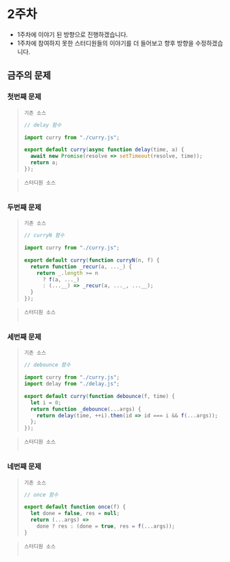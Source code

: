 # 2주차
* 1주차에 이야기 된 방향으로 진행하겠습니다.
* 1주차에 참여하지 못한 스터디원들의 이야기를 더 들어보고 향후 방향을 수정하겠습니다.

## 금주의 문제

### 첫번째 문제
> `기존 소스`
> ```javascript
> // delay 함수
> 
> import curry from "./curry.js";
> 
> export default curry(async function delay(time, a) {
>   await new Promise(resolve => setTimeout(resolve, time));
>   return a;
> });
> ```

> `스터디원 소스`
> ```typescript
> ```

### 두번째 문제
> `기존 소스`
> ```javascript
> // curryN 함수
> 
> import curry from "./curry.js";
> 
> export default curry(function curryN(n, f) {
>   return function _recur(a, ..._) {
>     return _.length >= n
>       ? f(a, ..._)
>       : (...__) => _recur(a, ..._, ...__);
>   }
> });
> ```

> `스터디원 소스`
> ```typescript
> ```

### 세번째 문제
> `기존 소스`
> ```javascript
> // debounce 함수
> 
> import curry from "./curry.js";
> import delay from "./delay.js";
> 
> export default curry(function debounce(f, time) {
>   let i = 0;
>   return function _debounce(...args) {
>     return delay(time, ++i).then(id => id === i && f(...args));
>   };
> });
> ```

> `스터디원 소스`
> ```typescript
> ```

### 네번째 문제
> `기존 소스`
> ```javascript
> // once 함수
> 
> export default function once(f) {
>   let done = false, res = null;
>   return (...args) =>
>     done ? res : (done = true, res = f(...args));
> }
> ```

> `스터디원 소스`
> ```typescript
> ```
